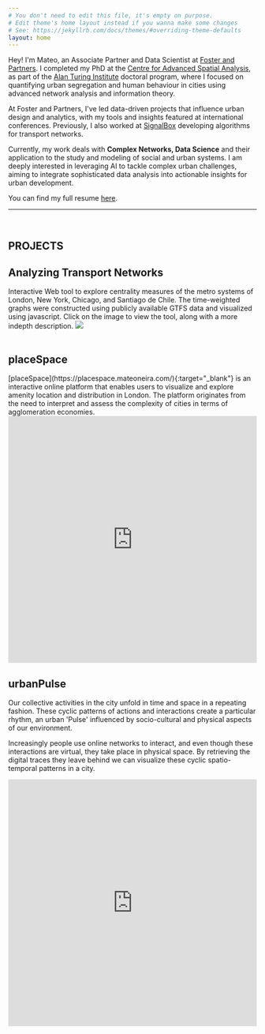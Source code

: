 ```yaml
---
# You don't need to edit this file, it's empty on purpose.
# Edit theme's home layout instead if you wanna make some changes
# See: https://jekyllrb.com/docs/themes/#overriding-theme-defaults
layout: home
---
```

<!-- <h2><b>ABOUT</b></h2> -->
Hey! I'm Mateo, an Associate Partner and Data Scientist at [Foster and Partners](https://www.fosterandpartners.com/). I completed my PhD at the [Centre for Advanced Spatial Analysis](https://www.ucl.ac.uk/bartlett/casa/), as part of the [Alan Turing Institute](https://www.turing.ac.uk/) doctoral program, where I focused on quantifying urban segregation and human behaviour in cities using advanced network analysis and information theory.

At Foster and Partners, I've led data-driven projects that influence urban design and analytics, with my tools and insights featured at international conferences. Previously, I also worked at [SignalBox](https://www.signalbox.io/) developing algorithms for transport networks.

Currently, my work deals with **Complex Networks, Data Science** and their application to the study and modeling of social and urban systems. I am deeply interested in leveraging AI to tackle complex urban challenges, aiming to integrate sophisticated data analysis into actionable insights for urban development.


<!-- Mateo is a Doctoral Researcher at [Centre for Advanced Spatial Analysis](https://www.ucl.ac.uk/bartlett/casa/) through the [Alan Turing Institute](https://www.turing.ac.uk/) doctoral programme. Mateo is interested in the application of data science and artificial intelligence on the built environment. 

He is an architect with a **MSc in Smart Cities and Urban Analytics** from UCL, and works at the architectural practice [Foster + Partners](https://www.fosterandpartners.com/) where he implements novel frameworks and methods to understand cities and urbanisation to inform design strategies. 

Previously, Mateo worked as a spatial algorithm reseacher at **SignalBox**, developing positioning and context detection algorithms for transport networks using realtime transport data and mobile signals.

His interests revolve around cities as systems of interaction, particularly how urban dynamics shape and are shaped by collective behaviour. His research seeks to understand and model hidden relationships between connectivity, complexity, and resilience for coupled socio-physical systems. -->

You can find my full resume [here]({{site.url}}/assets/cv_mneira.pdf).
<hr>
<br>
<h2><b>PROJECTS</b></h2>
<h2>Analyzing Transport Networks</h2> 
Interactive Web tool to explore centrality measures of the metro systems of London, New York, Chicago, and Santiago de Chile. The time-weighted graphs were constructed using publicly available GTFS data and visualized using javascript. Click on the image to view the tool, along with a more indepth description.
<a href="{{site.url}}/transport_networks/">
<img src="{{site.url}}/assets/transport_network.gif">
</a>
<br>
<br>
<h2>placeSpace</h2> 
[placeSpace](https://placespace.mateoneira.com/){:target="_blank"} is an interactive online platform that enables users to visualize and explore amenity location and distribution in London. The platform originates from the need to interpret and assess the complexity of cities in terms of agglomeration economies.
<iframe src="https://player.vimeo.com/video/224066364?loop=1&title=0&portrait=0" style="width:100%;height:500px;" frameborder="0" webkitallowfullscreen mozallowfullscreen allowfullscreen></iframe>
<br>
<h2>urbanPulse</h2>
Our collective activities in the city unfold in time and space in a repeating fashion. These cyclic patterns of actions and interactions create a particular rhythm, an urban 'Pulse' influenced by socio-cultural and physical aspects of our environment.

Increasingly people use online networks to interact, and even though these interactions are virtual, they take place in physical space. By retrieving the digital traces they leave behind we can visualize these cyclic spatio-temporal patterns in a city.
<iframe src="https://player.vimeo.com/video/223309049?autoplay=0&loop=1&title=0&portrait=0&background=1" style="width:100%;height:500px;" frameborder="0" webkitallowfullscreen mozallowfullscreen allowfullscreen></iframe>